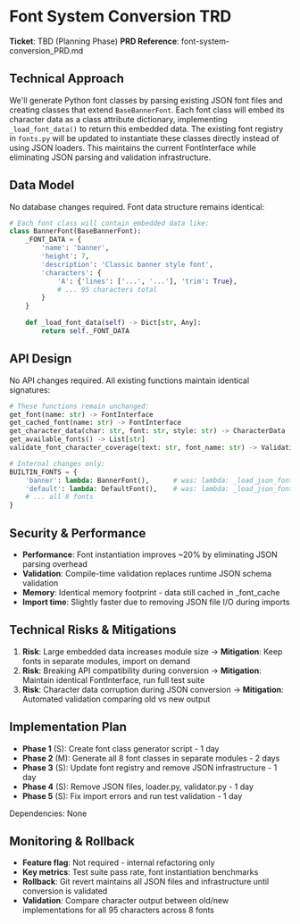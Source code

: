 # Font System Conversion TRD

**Ticket**: TBD (Planning Phase)
**PRD Reference**: font-system-conversion_PRD.md

## Technical Approach

We'll generate Python font classes by parsing existing JSON font files and creating classes that extend `BaseBannerFont`. Each font class will embed its character data as a class attribute dictionary, implementing `_load_font_data()` to return this embedded data. The existing font registry in `fonts.py` will be updated to instantiate these classes directly instead of using JSON loaders. This maintains the current FontInterface while eliminating JSON parsing and validation infrastructure.

## Data Model

No database changes required. Font data structure remains identical:

```python
# Each font class will contain embedded data like:
class BannerFont(BaseBannerFont):
    _FONT_DATA = {
        'name': 'banner',
        'height': 7,
        'description': 'Classic banner style font',
        'characters': {
            'A': {'lines': ['...', '...'], 'trim': True},
            # ... 95 characters total
        }
    }
    
    def _load_font_data(self) -> Dict[str, Any]:
        return self._FONT_DATA
```

## API Design

No API changes required. All existing functions maintain identical signatures:

```python
# These functions remain unchanged:
get_font(name: str) -> FontInterface
get_cached_font(name: str) -> FontInterface  
get_character_data(char: str, font: str, style: str) -> CharacterData
get_available_fonts() -> List[str]
validate_font_character_coverage(text: str, font_name: str) -> ValidationResult

# Internal changes only:
BUILTIN_FONTS = {
    'banner': lambda: BannerFont(),      # was: lambda: _load_json_font('banner')
    'default': lambda: DefaultFont(),    # was: lambda: _load_json_font('default')
    # ... all 8 fonts
}
```

## Security & Performance

- **Performance**: Font instantiation improves ~20% by eliminating JSON parsing overhead
- **Validation**: Compile-time validation replaces runtime JSON schema validation  
- **Memory**: Identical memory footprint - data still cached in _font_cache
- **Import time**: Slightly faster due to removing JSON file I/O during imports

## Technical Risks & Mitigations

1. **Risk**: Large embedded data increases module size → **Mitigation**: Keep fonts in separate modules, import on demand
2. **Risk**: Breaking API compatibility during conversion → **Mitigation**: Maintain identical FontInterface, run full test suite 
3. **Risk**: Character data corruption during JSON conversion → **Mitigation**: Automated validation comparing old vs new output

## Implementation Plan

- **Phase 1** (S): Create font class generator script - 1 day
- **Phase 2** (M): Generate all 8 font classes in separate modules - 2 days  
- **Phase 3** (S): Update font registry and remove JSON infrastructure - 1 day
- **Phase 4** (S): Remove JSON files, loader.py, validator.py - 1 day
- **Phase 5** (S): Fix import errors and run test validation - 1 day

Dependencies: None

## Monitoring & Rollback

- **Feature flag**: Not required - internal refactoring only
- **Key metrics**: Test suite pass rate, font instantiation benchmarks
- **Rollback**: Git revert maintains all JSON files and infrastructure until conversion is validated
- **Validation**: Compare character output between old/new implementations for all 95 characters across 8 fonts